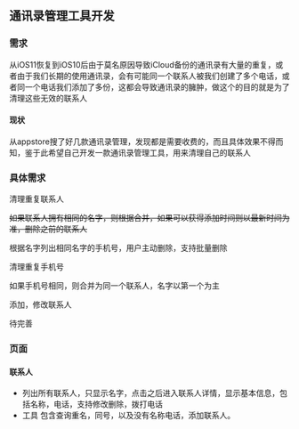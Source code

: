 ## 通讯录管理工具开发

### 需求

从iOS11恢复到iOS10后由于莫名原因导致iCloud备份的通讯录有大量的重复，或者由于我们长期的使用通讯录，会有可能同一个联系人被我们创建了多个电话，或者同一个电话我们添加了多份，这都会导致通讯录的臃肿，做这个的目的就是为了清理这些无效的联系人

#### 现状

从appstore搜了好几款通讯录管理，发现都是需要收费的，而且具体效果不得而知，鉴于此希望自己开发一款通讯录管理工具，用来清理自己的联系人

### 具体需求

清理重复联系人

~~如果联系人拥有相同的名字，则根据合并，如果可以获得添加时间则以最新时间为准，删除之前的联系人~~

根据名字列出相同名字的手机号，用户主动删除，支持批量删除

清理重复手机号

如果手机号相同，则合并为同一个联系人，名字以第一个为主

添加，修改联系人

待完善

### 页面 

#### 联系人
* 列出所有联系人，只显示名字，点击之后进入联系人详情，显示基本信息，包括名称，电话，支持修改删除，拨打电话
* 工具 包含查询重名，同号，以及没有名称电话，添加联系人。



